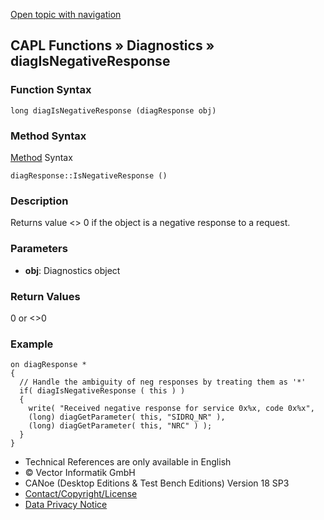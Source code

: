 [Open topic with navigation](../../../../../CANoeDEFamily.htm#Topics/CAPLFunctions/Diagnostics/Functions/CAPLfunctionDiagIsNegativeResponse.md)

## CAPL Functions » Diagnostics » diagIsNegativeResponse

### Function Syntax

```plaintext
long diagIsNegativeResponse (diagResponse obj)
```

### Method Syntax

[Method](../../../Shared/CAPL/General/ClassesAndObjects.md) Syntax

```plaintext
diagResponse::IsNegativeResponse ()
```

### Description

Returns value <> 0 if the object is a negative response to a request.

### Parameters

- **obj**: Diagnostics object

### Return Values

0 or <>0

### Example

```plaintext
on diagResponse *
{
  // Handle the ambiguity of neg responses by treating them as '*'
  if( diagIsNegativeResponse ( this ) )
  {
    write( "Received negative response for service 0x%x, code 0x%x",
    (long) diagGetParameter( this, "SIDRQ_NR" ),
    (long) diagGetParameter( this, "NRC" ) );
  }
}
```

- Technical References are only available in English
- © Vector Informatik GmbH
- CANoe (Desktop Editions & Test Bench Editions) Version 18 SP3
- [Contact/Copyright/License](../../../Shared/ContactCopyrightLicense.md)
- [Data Privacy Notice](https://www.vector.com/int/en/company/get-info/privacy-policy/)